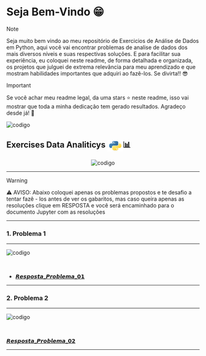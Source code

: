 # Seja Bem-Vindo 😁


> [!NOTE]
> Seja muito bem vindo ao meu repositório de Exercicios de Análise de Dados em Python, aqui você vai encontrar problemas de analise de dados dos mais diversos níveis e suas respectivas soluções. E para facilitar sua experiência, eu coloquei neste readme, 
>  de forma detalhada e organizada, os projetos que julguei de extrema relevância para meu aprendizado e que mostram habilidades importantes que adquiri ao fazê-los. Se divirta!! 😎

>[!IMPORTANT]
> Se você achar meu readme legal, da uma stars ⭐ neste readme, isso vai mostrar que toda a minha dedicação tem gerado resultados. Agradeço desde já! 🤝

<img src="https://github.com/user-attachments/assets/16a79a0e-238e-403f-b7e0-84c770e0d202" alt = "codigo" width="1200" height="200">


## Exercises Data Analiticys <img align="center" alt="Python" height="30" width="40" src="https://raw.githubusercontent.com/devicons/devicon/master/icons/python/python-original.svg">📊

<div align='center'>


<img src="https://github.com/user-attachments/assets/cd517ad1-27d5-457d-adc5-3825a80f3528" alt = "codigo" width="1200" height="350">

</div>

___

> [!WARNING]
>⚠️ AVISO: Abaixo coloquei apenas os problemas propostos e te desafio a tentar fazê - los antes de ver os gabaritos, mas caso queira apenas as resoluções clique em RESPOSTA e você será encaminhado para o documento Jupyter com as resoluções &nbsp;


___

### 1. Problema 1

---

<img src="https://github.com/user-attachments/assets/3348386c-66d3-492e-9284-b93780d43944" alt = "codigo" width="900" height="500" >


&nbsp;
 

* <a href="https://github.com/pedrohenrique3dk/Exercises_Data_Analiticys/blob/main/Problema_01/Problema_01.ipynb">𝙍𝙚𝙨𝙥𝙤𝙨𝙩𝙖_𝙋𝙧𝙤𝙗𝙡𝙚𝙢𝙖_𝟬𝟭</a>

---

### 2. Problema 2

---

<img src="https://github.com/user-attachments/assets/7c526b02-9011-465f-9530-7ae3e9635f31" alt = "codigo" width="900" height="500" >


&nbsp;&nbsp; 

<a href="https://github.com/pedrohenrique3dk/Exercises_Data_Analiticys/blob/main/Problema_02/Problema_02.ipynb">𝙍𝙚𝙨𝙥𝙤𝙨𝙩𝙖_𝙋𝙧𝙤𝙗𝙡𝙚𝙢𝙖_𝟬𝟮</a>

---



</div>
